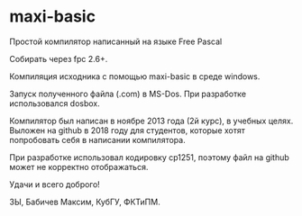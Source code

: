 # maxi-basic
Простой компилятор написанный на языке Free Pascal

Собирать через fpc 2.6+.

Компиляция исходника с помощью maxi-basic в среде windows.

Запуск полученного файла (.com) в MS-Dos. При разработке использовался dosbox.

Компилятор был написан в ноябре 2013 года (2й курс), в учебных целях. 
Выложен на github в 2018 году для студентов, которые хотят попробовать себя в написании компилятора.

При разработке использовал кодировку cp1251, поэтому файл на github может не корректно отображаться.

Удачи и всего доброго!

ЗЫ, Бабичев Максим, КубГУ, ФКТиПМ.
